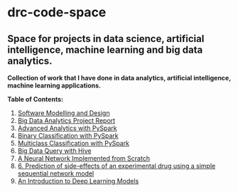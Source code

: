 # drc-code-space
## Space for projects in data science, artificial intelligence, machine learning and big data analytics.

**Collection of work that I have done in data analytics, artificial intelligence, machine learning applications.**

**Table of Contents:**

1. <a href="https://github.com/dave2k77/drc-code-space/blob/main/Systems%20modelling%20%26%20design.pdf">Software Modelling and Design</a>
2. <a href="https://github.com/dave2k77/drc-code-space/blob/main/Predictive%20Machine%20Learning%20Models%20in%20Network%20Data%20Analysis%20and%20Cyberattack%20Prediction.pdf">Big Data Analytics Project Report</a>
3. <a href="https://github.com/dave2k77/drc-code-space/blob/main/PySparkDataAnalytics.py">Advanced Analytics with PySpark</a>
4. <a href="https://github.com/dave2k77/drc-code-space/blob/main/PySparkBinaryClassificationAll.py">Binary Classification with PySpark</a>
5. <a href="https://github.com/dave2k77/drc-code-space/blob/main/PySparkMulticlassClassificationAll.py">Multiclass Classification with PySpark</a>
6. <a href="https://github.com/dave2k77/drc-code-space/blob/main/unsw-nb15_analysis.sql">Big Data Query with Hive</a>
7. <a href="https://github.com/dave2k77/drc-code-space/blob/main/neural_network_implementation.py">A Neural Network Implemented from Scratch</a>
8. <a href="https://github.com/dave2k77/drc-code-space/blob/main/An%20Example%20of%20a%20Sequential%20Neural%20Network%20Model.ipynb">6.	Prediction of side-effects of an experimental drug using a simple sequential network model</a>
9. <a href="https://github.com/dave2k77/drc-code-space/blob/main/Introduction%20to%20Deep%20Learning%20Models.ipynb">An Introduction to Deep Learning Models</a>
